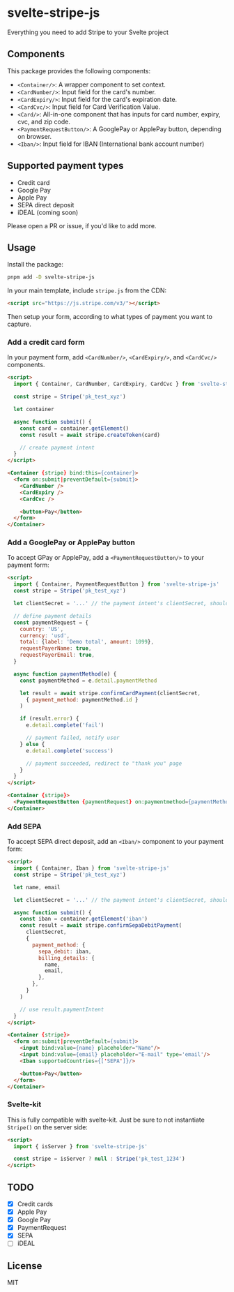 # svelte-stripe-js

Everything you need to add Stripe to your Svelte project

## Components

This package provides the following components:

- `<Container/>`: A wrapper component to set context.
- `<CardNumber/>`: Input field for the card's number.
- `<CardExpiry/>`: Input field for the card's expiration date.
- `<CardCvc/>`: Input field for Card Verification Value.
- `<Card/>`: All-in-one component that has inputs for card number, expiry, cvc, and zip code.
- `<PaymentRequestButton/>`: A GooglePay or ApplePay button, depending on browser.
- `<Iban/>`: Input field for IBAN (International bank account number)

## Supported payment types

- Credit card
- Google Pay
- Apple Pay
- SEPA direct deposit
- iDEAL (coming soon)

Please open a PR or issue, if you'd like to add more.

## Usage

Install the package:

```bash
pnpm add -D svelte-stripe-js
```

In your main template, include `stripe.js` from the CDN:

```html
<script src="https://js.stripe.com/v3/"></script>
```

Then setup your form, according to what types of payment you want to capture.

### Add a credit card form

In your payment form, add `<CardNumber/>`, `<CardExpiry/>`, and `<CardCvc/>` components.

```html
<script>
  import { Container, CardNumber, CardExpiry, CardCvc } from 'svelte-stripe-js'

  const stripe = Stripe('pk_test_xyz')

  let container

  async function submit() {
    const card = container.getElement()
    const result = await stripe.createToken(card)

    // create payment intent
  }
</script>

<Container {stripe} bind:this={container}>
  <form on:submit|preventDefault={submit}>
    <CardNumber />
    <CardExpiry />
    <CardCvc />

    <button>Pay</button>
  </form>
</Container>
```

### Add a GooglePay or ApplePay button

To accept GPay or ApplePay, add a `<PaymentRequestButton/>` to your payment form:

```html
<script>
  import { Container, PaymentRequestButton } from 'svelte-stripe-js'
  const stripe = Stripe('pk_test_xyz')

  let clientSecret = '...' // the payment intent's clientSecret, should come from server

  // define payment details
  const paymentRequest = {
    country: 'US',
    currency: 'usd',
    total: {label: 'Demo total', amount: 1099},
    requestPayerName: true,
    requestPayerEmail: true,
  }

  async function paymentMethod(e) {
    const paymentMethod = e.detail.paymentMethod

    let result = await stripe.confirmCardPayment(clientSecret, 
      { payment_method: paymentMethod.id }
    )

    if (result.error) {
      e.detail.complete('fail')

      // payment failed, notify user
    } else {
      e.detail.complete('success')

      // payment succeeded, redirect to "thank you" page
    }
  }
</script>

<Container {stripe}>
  <PaymentRequestButton {paymentRequest} on:paymentmethod={paymentMethod}/>
</Container>
```

### Add SEPA

To accept SEPA direct deposit, add an `<Iban/>` component to your payment form:

```html
<script>
  import { Container, Iban } from 'svelte-stripe-js'
  const stripe = Stripe('pk_test_xyz')

  let name, email

  let clientSecret = '...' // the payment intent's clientSecret, should come from server

  async function submit() {
    const iban = container.getElement('iban')
    const result = await stripe.confirmSepaDebitPayment(
      clientSecret,
      {
        payment_method: {
          sepa_debit: iban,
          billing_details: {
            name,
            email,
          },
        },
      }
    )

    // use result.paymentIntent
  }
</script>

<Container {stripe}>
  <form on:submit|preventDefault={submit}>
    <input bind:value={name} placeholder="Name"/>
    <input bind:value={email} placeholder="E-mail" type='email'/>
    <Iban supportedCountries={['SEPA']}/>

    <button>Pay</button>
  </form>
</Container>
```

### Svelte-kit

This is fully compatible with svelte-kit. Just be sure to not instantiate `Stripe()` on the server side:

```html
<script>
  import { isServer } from 'svelte-stripe-js'

  const stripe = isServer ? null : Stripe('pk_test_1234')
</script>
```

## TODO

- [x] Credit cards
- [x] Apple Pay
- [x] Google Pay
- [x] PaymentRequest
- [x] SEPA
- [ ] iDEAL

## License

MIT
